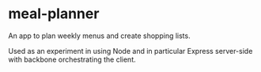 meal-planner
============

An app to plan weekly menus and create shopping lists.

Used as an experiment in using Node and in particular Express
server-side with backbone orchestrating the client.
